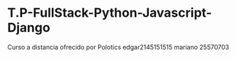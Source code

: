 # T.P-FullStack-Python-Javascript-Django
Curso a distancia ofrecido por Polotics 
edgar2145151515
mariano 25570703